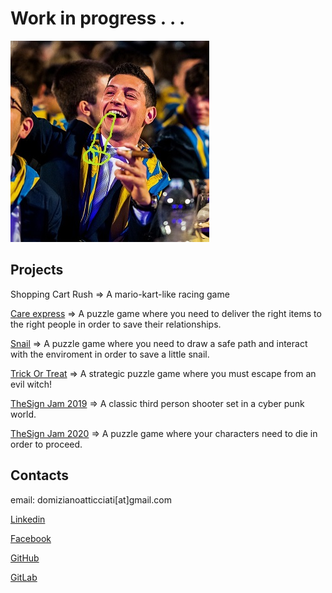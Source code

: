 # Work in progress . . . 

![](./Images/pippo-col-sigarojpg.jpg)

## Projects

Shopping Cart Rush => A mario-kart-like racing game

[Care express](https://globalgamejam.org/2020/games/care-express-1) => A puzzle game where you need to deliver the right items to the right people in order to save their relationships.

[Snail](https://globalgamejam.org/2019/games/snil) => A puzzle game where you need to draw a safe path and interact with the enviroment in order to save a little snail.

[Trick Or Treat](https://github.com/Leonardo-Fiori/trickortreat)  => A strategic puzzle game where you must escape from  an evil witch!

[TheSign Jam 2019](https://gitlab.com/domiziano/the-sign-jam-2019) => A classic third person shooter set in a cyber punk world.

[TheSign Jam 2020](https://github.com/KlausRenzo/TSjam2020) => A puzzle game where your characters need to die in order to proceed.


## Contacts

email: domizianoatticciati[at]gmail.com

[Linkedin](https://www.linkedin.com/in/domiziano-atticciati-dev)

[Facebook](https://www.facebook.com/giangingella/)

[GitHub](https://github.com/DomizianoAtticciati)

[GitLab](https://gitlab.com/domiziano)
